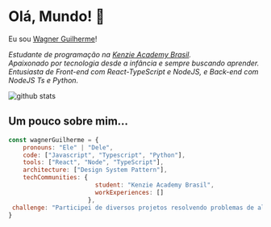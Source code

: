 # Olá, Mundo! 👋

Eu sou [Wagner Guilherme](https://github.com/wagner840)!

<p>
  <em>
    Estudante de programação na <a href="https://kenzie.com.br/">Kenzie Academy Brasil</a>.<br>
    Apaixonado por tecnologia desde a infância e sempre buscando aprender. Entusiasta de Front-end com React-TypeScript e NodeJS, e Back-end com NodeJS Ts e Python.
  </em>
</p>

![github stats](https://github-readme-stats.vercel.app/api?username=wagner840&show_icons=true)

## Um pouco sobre mim...  

```javascript
const wagnerGuilherme = {
    pronouns: "Ele" | "Dele",
    code: ["Javascript", "Typescript", "Python"],
    tools: ["React", "Node", "TypeScript"],
    architecture: ["Design System Pattern"],
    techCommunities: {
                        student: "Kenzie Academy Brasil",
                        workExperiences: []
                      },
 challenge: "Participei de diversos projetos resolvendo problemas de alto nível e desenvolvendo habilidades. Sou uma pessoa que gosta de desafios e de resolver problemas."
}
